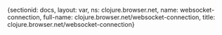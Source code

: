 {sectionid: docs, layout: var, ns: clojure.browser.net, name: websocket-connection,
  full-name: clojure.browser.net/websocket-connection, title: clojure.browser.net/websocket-connection}
